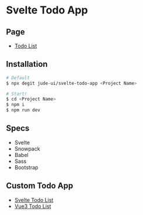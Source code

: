 # Svelte Todo App

## Page
- [Todo List](https://jude-ui.github.io/svelte-todo-app/)

## Installation

```bash
# Default
$ npx degit jude-ui/svelte-todo-app <Project Name>

# Start!
$ cd <Project Name>
$ npm i
$ npm run dev
```

## Specs

- Svelte
- Snowpack
- Babel
- Sass
- Bootstrap

## Custom Todo App
- [Svelte Todo List](https://github.com/jude-ui/svelte-todo-app-custom)
- [Vue3 Todo List](https://github.com/jude-ui/vue3-todo-app-custom)